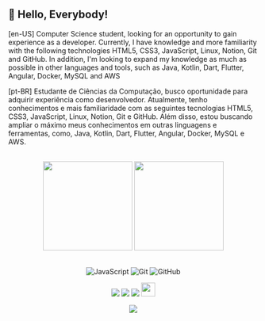## 👋 Hello, Everybody!

[en-US] Computer Science student, looking for an opportunity to gain experience as a developer. Currently, I have knowledge and more familiarity with the following technologies HTML5, CSS3, JavaScript, Linux, Notion, Git and GitHub. In addition, I'm looking to expand my knowledge as much as possible in other languages and tools, such as Java, Kotlin, Dart, Flutter, Angular, Docker, MySQL and AWS

[pt-BR] Estudante de Ciências da Computação, busco oportunidade para adquirir experiência como desenvolvedor. Atualmente, tenho conhecimentos e mais familiaridade com as seguintes tecnologias HTML5, CSS3, JavaScript, Linux, Notion, Git e GitHub. Além disso, estou buscando ampliar o máximo meus conhecimentos em outras linguagens e ferramentas, como, Java, Kotlin, Dart, Flutter, Angular, Docker, MySQL e AWS.

<br>

<!-- GITHUB STATUS -->
<div align="center">
  <img height="180em" src="https://github-readme-stats.vercel.app/api?username=matheuslmarchetti&show_icons=true&theme=dark&include_all_commits=true&count_private=true"/>
  <img height="180em" src="https://github-readme-stats.vercel.app/api/top-langs/?username=matheuslmarchetti&layout=compact&langs_count=10&theme=dark"/>

  <!-- TEMAS: dark, radical, merko, gruvbox, tokyonight, onedark, cobalt, synthwave, highcontrast, dracula -->
</div>

<br>

<!-- TECNOLOGIAS -->
<div align="center">

![JavaScript](https://img.shields.io/badge/-JavaScript-black?style=flat-square&logo=javascript)
![Git](https://img.shields.io/badge/-Git-black?style=flat-square&logo=git)
![GitHub](https://img.shields.io/badge/-GitHub-181717?style=flat-square&logo=github)

</div>

<!-- REDES SOCIAIS -->
<div align="center">
  <a href="https://www.youtube.com/@marchetticodes" target="_blank"><img src="https://img.shields.io/badge/YouTube-FF0000?style=for-the-badge&logo=youtube&logoColor=white" target="_blank"></a>
  <a href="https://www.instagram.com/marchetti.codes/" target="_blank"><img src="https://img.shields.io/badge/-Instagram-%23E4405F?style=for-the-badge&logo=instagram&logoColor=white" target="_blank"></a>
  <a href="https://www.linkedin.com/in/matheuslunguinhomarchetti" target="_blank"><img src="https://img.shields.io/badge/-LinkedIn-%230077B5?style=for-the-badge&logo=linkedin&logoColor=white" target="_blank"></a>  
   <a href="mailto:contato@marchetticodes.com" target="_blank"><img src="https://play-lh.googleusercontent.com/D1Dz2BjPYev_oyksKXsdtAS66a_2Ql-sklpzTnwR9lqnDG_P5lAJEtfR70FudJ0XMA=s48-rw" style='width: 28px' target="_blank"></a>  
  
  ![](https://visitor-badge.glitch.me/badge?page_id=matheuslmarchetti)
</div>
